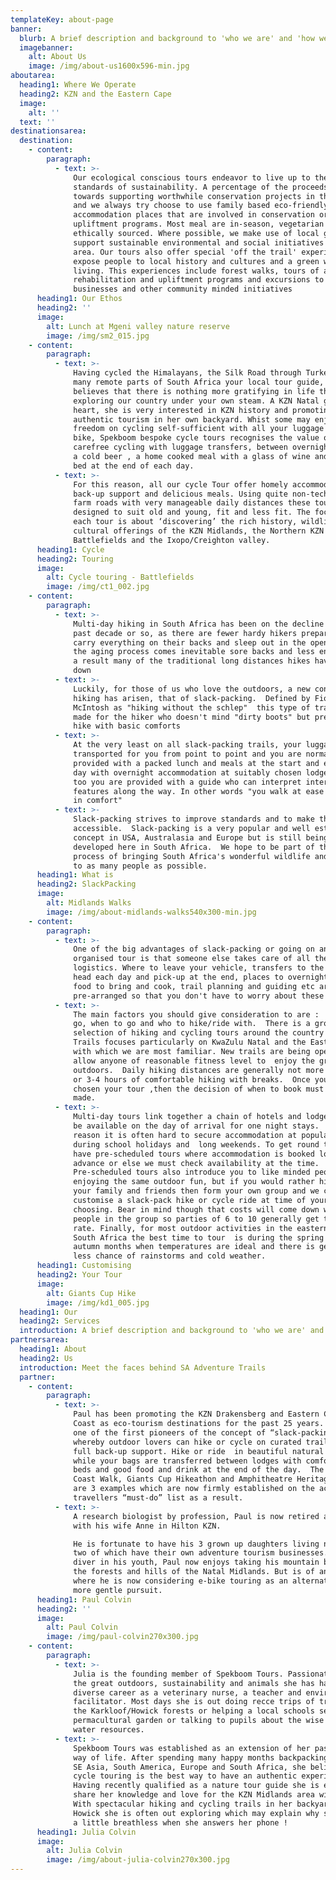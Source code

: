 ```yaml
---
templateKey: about-page
banner:
  blurb: A brief description and background to 'who we are' and 'how we operate' ..
  imagebanner:
    alt: About Us
    image: /img/about-us1600x596-min.jpg
aboutarea:
  heading1: Where We Operate
  heading2: KZN and the Eastern Cape
  image:
    alt: ''
  text: ''
destinationsarea:
  destination:
    - content:
        paragraph:
          - text: >-
              Our ecological conscious tours endeavor to live up to the highest
              standards of sustainability. A percentage of the proceeds goes
              towards supporting worthwhile conservation projects in the area
              and we always try choose to use family based eco-friendly
              accommodation places that are involved in conservation or social
              upliftment programs. Most meal are in-season, vegetarian and
              ethically sourced. Where possible, we make use of local guides and
              support sustainable environmental and social initiatives in the
              area. Our tours also offer special 'off the trail' experiences to
              expose people to local history and cultures and a green way of
              living. This experiences include forest walks, tours of a land
              rehabilitation and upliftment programs and excursions to local
              businesses and other community minded initiatives
      heading1: Our Ethos
      heading2: ''
      image:
        alt: Lunch at Mgeni valley nature reserve
        image: /img/sm2_015.jpg
    - content:
        paragraph:
          - text: >-
              Having cycled the Himalayans, the Silk Road through Turkey and
              many remote parts of South Africa your local tour guide, Julia, 
              believes that there is nothing more gratifying in life than
              exploring our country under your own steam. A KZN Natal girl at
              heart, she is very interested in KZN history and promoting local
              authentic tourism in her own backyard. Whist some may enjoy the
              freedom on cycling self-sufficient with all your luggage on your
              bike, Spekboom bespoke cycle tours recognises the value of
              carefree cycling with luggage transfers, between overnight stays,
              a cold beer , a home cooked meal with a glass of wine and a warm
              bed at the end of each day. 
          - text: >-
              For this reason, all our cycle Tour offer homely accommodation,
              back-up support and delicious meals. Using quite non-technical
              farm roads with very manageable daily distances these tours are
              designed to suit old and young, fit and less fit. The focus of
              each tour is about ‘discovering’ the rich history, wildlife and
              cultural offerings of the KZN Midlands, the Northern KZN
              Battlefields and the Ixopo/Creighton valley.
      heading1: Cycle
      heading2: Touring
      image:
        alt: Cycle touring - Battlefields
        image: /img/ct1_002.jpg
    - content:
        paragraph:
          - text: >-
              Multi-day hiking in South Africa has been on the decline in the
              past decade or so, as there are fewer hardy hikers prepared to
              carry everything on their backs and sleep out in the open. With
              the aging process comes inevitable sore backs and less energy.  As
              a result many of the traditional long distances hikes have closed
              down
          - text: >-
              Luckily, for those of us who love the outdoors, a new concept in
              hiking has arisen, that of slack-packing.  Defined by Fiona
              McIntosh as "hiking without the schlep"  this type of trail is
              made for the hiker who doesn't mind "dirty boots" but prefers to
              hike with basic comforts
          - text: >-
              At the very least on all slack-packing trails, your luggage is
              transported for you from point to point and you are normally
              provided with a packed lunch and meals at the start and end of the
              day with overnight accommodation at suitably chosen lodges. Often
              too you are provided with a guide who can interpret interesting
              features along the way. In other words "you walk at ease and stay
              in comfort"
          - text: >-
              Slack-packing strives to improve standards and to make the trails
              accessible.  Slack-packing is a very popular and well established
              concept in USA, Australasia and Europe but is still being
              developed here in South Africa.  We hope to be part of that
              process of bringing South Africa's wonderful wildlife and scenery
              to as many people as possible. 
      heading1: What is
      heading2: SlackPacking
      image:
        alt: Midlands Walks
        image: /img/about-midlands-walks540x300-min.jpg
    - content:
        paragraph:
          - text: >-
              One of the big advantages of slack-packing or going on an
              organised tour is that someone else takes care of all the
              logistics. Where to leave your vehicle, transfers to the trail
              head each day and pick-up at the end, places to overnight, what
              food to bring and cook, trail planning and guiding etc are all
              pre-arranged so that you don't have to worry about these matters.
          - text: >-
              The main factors you should give consideration to are :  where to
              go, when to go and who to hike/ride with.  There is a growing
              selection of hiking and cycling tours around the country but SA
              Trails focuses particularly on KwaZulu Natal and the Eastern Cape
              with which we are most familiar. New trails are being opened up to
              allow anyone of reasonable fitness level to  enjoy the great
              outdoors.  Daily hiking distances are generally not more than 15km
              or 3-4 hours of comfortable hiking with breaks.  Once you have
              chosen your tour ,then the decision of when to book must be
              made.  
          - text: >-
              Multi-day tours link together a chain of hotels and lodges so all
              be available on the day of arrival for one night stays.  For this
              reason it is often hard to secure accommodation at popular resorts
              during school holidays and  long weekends. To get round this we
              have pre-scheduled tours where accommodation is booked long in
              advance or else we must check availability at the time. 
              Pre-scheduled tours also introduce you to like minded people
              enjoying the same outdoor fun, but if you would rather hike with
              your family and friends then form your own group and we can
              customise a slack-pack hike or cycle ride at time of your
              choosing. Bear in mind though that costs will come down with more
              people in the group so parties of 6 to 10 generally get the best
              rate. Finally, for most outdoor activities in the eastern half of
              South Africa the best time to tour  is during the spring and
              autumn months when temperatures are ideal and there is generally
              less chance of rainstorms and cold weather.  
      heading1: Customising
      heading2: Your Tour
      image:
        alt: Giants Cup Hike
        image: /img/kd1_005.jpg
  heading1: Our
  heading2: Services
  introduction: A brief description and background to 'who we are' and 'how we operate' ..
partnersarea:
  heading1: About
  heading2: Us
  introduction: Meet the faces behind SA Adventure Trails
  partner:
    - content:
        paragraph:
          - text: >-
              Paul has been promoting the KZN Drakensberg and Eastern Cape Wild
              Coast as eco-tourism destinations for the past 25 years.  He was
              one of the first pioneers of the concept of “slack-packing”,
              whereby outdoor lovers can hike or cycle on curated trails with
              full back-up support. Hike or ride  in beautiful natural scenery
              while your bags are transferred between lodges with comfortable
              beds and good food and drink at the end of the day.  The Wild
              Coast Walk, Giants Cup Hikeathon and Amphitheatre Heritage hike
              are 3 examples which are now firmly established on the active
              travellers “must-do” list as a result.
          - text: >-
              A research biologist by profession, Paul is now retired and living
              with his wife Anne in Hilton KZN.

              He is fortunate to have his 3 grown up daughters living nearby,
              two of which have their own adventure tourism businesses.  An avid
              diver in his youth, Paul now enjoys taking his mountain bike into
              the forests and hills of the Natal Midlands. But is of an age
              where he is now considering e-bike touring as an alternate and
              more gentle pursuit.
      heading1: Paul Colvin
      heading2: ''
      image:
        alt: Paul Colvin
        image: /img/paul-colvin270x300.jpg
    - content:
        paragraph:
          - text: >-
              Julia is the founding member of Spekboom Tours. Passionate about
              the great outdoors, sustainability and animals she has had a
              diverse career as a veterinary nurse, a teacher and environmental
              facilitator. Most days she is out doing recce trips of trails in
              the Karkloof/Howick forests or helping a local schools set up a
              permacultural garden or talking to pupils about the wise use of
              water resources. 
          - text: >-
              Spekboom Tours was established as an extension of her passions and
              way of life. After spending many happy months backpacking around
              SE Asia, South America, Europe and South Africa, she believes
              cycle touring is the best way to have an authentic experience. 
              Having recently qualified as a nature tour guide she is eager to
              share her knowledge and love for the KZN Midlands area with you. 
              With spectacular hiking and cycling trails in her backyard of
              Howick she is often out exploring which may explain why she may be
              a little breathless when she answers her phone !  
      heading1: Julia Colvin
      image:
        alt: Julia Colvin
        image: /img/about-julia-colvin270x300.jpg
---
```


